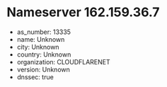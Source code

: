 # Nameserver 162.159.36.7

* as_number: 13335
* name: Unknown
* city: Unknown
* country: Unknown
* organization: CLOUDFLARENET
* version: Unknown
* dnssec: true

